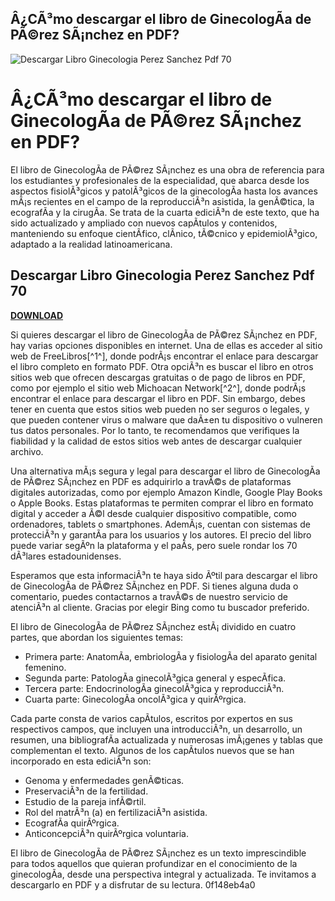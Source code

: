 ## Â¿CÃ³mo descargar el libro de GinecologÃ­a de PÃ©rez SÃ¡nchez en PDF?

 
![Descargar Libro Ginecologia Perez Sanchez Pdf 70](https://encrypted-tbn1.gstatic.com/images?q=tbn:ANd9GcSxrMyhGgL7oy9u-UNJqCUP_36zYXMESh6ApRGbx85AynBHAuYxOEkiYQk)

 
# Â¿CÃ³mo descargar el libro de GinecologÃ­a de PÃ©rez SÃ¡nchez en PDF?
 
El libro de GinecologÃ­a de PÃ©rez SÃ¡nchez es una obra de referencia para los estudiantes y profesionales de la especialidad, que abarca desde los aspectos fisiolÃ³gicos y patolÃ³gicos de la ginecologÃ­a hasta los avances mÃ¡s recientes en el campo de la reproducciÃ³n asistida, la genÃ©tica, la ecografÃ­a y la cirugÃ­a. Se trata de la cuarta ediciÃ³n de este texto, que ha sido actualizado y ampliado con nuevos capÃ­tulos y contenidos, manteniendo su enfoque cientÃ­fico, clÃ­nico, tÃ©cnico y epidemiolÃ³gico, adaptado a la realidad latinoamericana.
 
## Descargar Libro Ginecologia Perez Sanchez Pdf 70


[**DOWNLOAD**](https://www.google.com/url?q=https%3A%2F%2Ffancli.com%2F2tKIcg&sa=D&sntz=1&usg=AOvVaw3PVjzzc-OnT-ChW5QwFgD-)

 
Si quieres descargar el libro de GinecologÃ­a de PÃ©rez SÃ¡nchez en PDF, hay varias opciones disponibles en internet. Una de ellas es acceder al sitio web de FreeLibros[^1^], donde podrÃ¡s encontrar el enlace para descargar el libro completo en formato PDF. Otra opciÃ³n es buscar el libro en otros sitios web que ofrecen descargas gratuitas o de pago de libros en PDF, como por ejemplo el sitio web Michoacan Network[^2^], donde podrÃ¡s encontrar el enlace para descargar el libro en PDF. Sin embargo, debes tener en cuenta que estos sitios web pueden no ser seguros o legales, y que pueden contener virus o malware que daÃ±en tu dispositivo o vulneren tus datos personales. Por lo tanto, te recomendamos que verifiques la fiabilidad y la calidad de estos sitios web antes de descargar cualquier archivo.
 
Una alternativa mÃ¡s segura y legal para descargar el libro de GinecologÃ­a de PÃ©rez SÃ¡nchez en PDF es adquirirlo a travÃ©s de plataformas digitales autorizadas, como por ejemplo Amazon Kindle, Google Play Books o Apple Books. Estas plataformas te permiten comprar el libro en formato digital y acceder a Ã©l desde cualquier dispositivo compatible, como ordenadores, tablets o smartphones. AdemÃ¡s, cuentan con sistemas de protecciÃ³n y garantÃ­a para los usuarios y los autores. El precio del libro puede variar segÃºn la plataforma y el paÃ­s, pero suele rondar los 70 dÃ³lares estadounidenses.
 
Esperamos que esta informaciÃ³n te haya sido Ãºtil para descargar el libro de GinecologÃ­a de PÃ©rez SÃ¡nchez en PDF. Si tienes alguna duda o comentario, puedes contactarnos a travÃ©s de nuestro servicio de atenciÃ³n al cliente. Gracias por elegir Bing como tu buscador preferido.
  
El libro de GinecologÃ­a de PÃ©rez SÃ¡nchez estÃ¡ dividido en cuatro partes, que abordan los siguientes temas:
 
- Primera parte: AnatomÃ­a, embriologÃ­a y fisiologÃ­a del aparato genital femenino.
- Segunda parte: PatologÃ­a ginecolÃ³gica general y especÃ­fica.
- Tercera parte: EndocrinologÃ­a ginecolÃ³gica y reproducciÃ³n.
- Cuarta parte: GinecologÃ­a oncolÃ³gica y quirÃºrgica.

Cada parte consta de varios capÃ­tulos, escritos por expertos en sus respectivos campos, que incluyen una introducciÃ³n, un desarrollo, un resumen, una bibliografÃ­a actualizada y numerosas imÃ¡genes y tablas que complementan el texto. Algunos de los capÃ­tulos nuevos que se han incorporado en esta ediciÃ³n son:

- Genoma y enfermedades genÃ©ticas.
- PreservaciÃ³n de la fertilidad.
- Estudio de la pareja infÃ©rtil.
- Rol del matrÃ³n (a) en fertilizaciÃ³n asistida.
- EcografÃ­a quirÃºrgica.
- AnticoncepciÃ³n quirÃºrgica voluntaria.

El libro de GinecologÃ­a de PÃ©rez SÃ¡nchez es un texto imprescindible para todos aquellos que quieran profundizar en el conocimiento de la ginecologÃ­a, desde una perspectiva integral y actualizada. Te invitamos a descargarlo en PDF y a disfrutar de su lectura.
 0f148eb4a0
